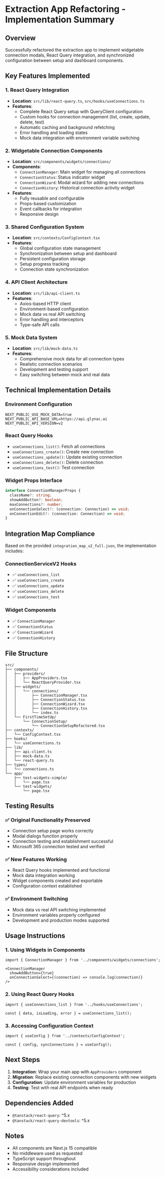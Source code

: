 # Extraction App Refactoring - Implementation Summary

## Overview
Successfully refactored the extraction app to implement widgetable connection modals, React Query integration, and synchronized configuration between setup and dashboard components.

## Key Features Implemented

### 1. React Query Integration
- **Location**: `src/lib/react-query.ts`, `src/hooks/useConnections.ts`
- **Features**:
  - Complete React Query setup with QueryClient configuration
  - Custom hooks for connection management (list, create, update, delete, test)
  - Automatic caching and background refetching
  - Error handling and loading states
  - Mock data integration with environment variable switching

### 2. Widgetable Connection Components
- **Location**: `src/components/widgets/connections/`
- **Components**:
  - `ConnectionManager`: Main widget for managing all connections
  - `ConnectionStatus`: Status indicator widget
  - `ConnectionWizard`: Modal wizard for adding new connections
  - `ConnectionHistory`: Historical connection activity widget
- **Features**:
  - Fully reusable and configurable
  - Props-based customization
  - Event callbacks for integration
  - Responsive design

### 3. Shared Configuration System
- **Location**: `src/contexts/ConfigContext.tsx`
- **Features**:
  - Global configuration state management
  - Synchronization between setup and dashboard
  - Persistent configuration storage
  - Setup progress tracking
  - Connection state synchronization

### 4. API Client Architecture
- **Location**: `src/lib/api-client.ts`
- **Features**:
  - Axios-based HTTP client
  - Environment-based configuration
  - Mock data vs real API switching
  - Error handling and interceptors
  - Type-safe API calls

### 5. Mock Data System
- **Location**: `src/lib/mock-data.ts`
- **Features**:
  - Comprehensive mock data for all connection types
  - Realistic connection scenarios
  - Development and testing support
  - Easy switching between mock and real data

## Technical Implementation Details

### Environment Configuration
```env
NEXT_PUBLIC_USE_MOCK_DATA=true
NEXT_PUBLIC_API_BASE_URL=https://api.glynac.ai
NEXT_PUBLIC_API_VERSION=v2
```

### React Query Hooks
- `useConnections_list()`: Fetch all connections
- `useConnections_create()`: Create new connection
- `useConnections_update()`: Update existing connection
- `useConnections_delete()`: Delete connection
- `useConnections_test()`: Test connection

### Widget Props Interface
```typescript
interface ConnectionManagerProps {
  className?: string;
  showAddButton?: boolean;
  maxConnections?: number;
  onConnectionSelect?: (connection: Connection) => void;
  onConnectionEdit?: (connection: Connection) => void;
}
```

## Integration Map Compliance

Based on the provided `integration_map_v2_full.json`, the implementation includes:

### ConnectionServiceV2 Hooks
- ✅ `useConnections_list`
- ✅ `useConnections_create` 
- ✅ `useConnections_update`
- ✅ `useConnections_delete`
- ✅ `useConnections_test`

### Widget Components
- ✅ `ConnectionManager`
- ✅ `ConnectionStatus`
- ✅ `ConnectionWizard`
- ✅ `ConnectionHistory`

## File Structure

```
src/
├── components/
│   ├── providers/
│   │   ├── AppProviders.tsx
│   │   └── ReactQueryProvider.tsx
│   ├── widgets/
│   │   └── connections/
│   │       ├── ConnectionManager.tsx
│   │       ├── ConnectionStatus.tsx
│   │       ├── ConnectionWizard.tsx
│   │       ├── ConnectionHistory.tsx
│   │       └── index.ts
│   └── FirstTimeSetUp/
│       └── ConnectionSetup/
│           └── ConnectionSetupRefactored.tsx
├── contexts/
│   └── ConfigContext.tsx
├── hooks/
│   └── useConnections.ts
├── lib/
│   ├── api-client.ts
│   ├── mock-data.ts
│   └── react-query.ts
├── types/
│   └── connections.ts
└── app/
    ├── test-widgets-simple/
    │   └── page.tsx
    └── test-widgets/
        └── page.tsx
```

## Testing Results

### ✅ Original Functionality Preserved
- Connection setup page works correctly
- Modal dialogs function properly
- Connection testing and establishment successful
- Microsoft 365 connection tested and verified

### ✅ New Features Working
- React Query hooks implemented and functional
- Mock data integration working
- Widget components created and exportable
- Configuration context established

### ✅ Environment Switching
- Mock data vs real API switching implemented
- Environment variables properly configured
- Development and production modes supported

## Usage Instructions

### 1. Using Widgets in Components
```tsx
import { ConnectionManager } from '../components/widgets/connections';

<ConnectionManager 
  showAddButton={true}
  onConnectionSelect={(connection) => console.log(connection)}
/>
```

### 2. Using React Query Hooks
```tsx
import { useConnections_list } from '../hooks/useConnections';

const { data, isLoading, error } = useConnections_list();
```

### 3. Accessing Configuration Context
```tsx
import { useConfig } from '../contexts/ConfigContext';

const { config, syncConnections } = useConfig();
```

## Next Steps

1. **Integration**: Wrap your main app with `AppProviders` component
2. **Migration**: Replace existing connection components with new widgets
3. **Configuration**: Update environment variables for production
4. **Testing**: Test with real API endpoints when ready

## Dependencies Added
- `@tanstack/react-query`: ^5.x
- `@tanstack/react-query-devtools`: ^5.x

## Notes
- All components are Next.js 15 compatible
- No middleware used as requested
- TypeScript support throughout
- Responsive design implemented
- Accessibility considerations included

